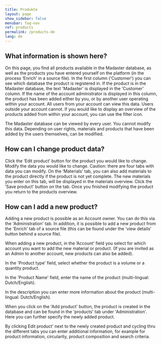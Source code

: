 ```yaml
---
title: Produkte
layout: page
show_sidebar: false
menubar: faq-nav
ref: products
permalink: /products-de
lang: de
---
```


## What information is shown here?
On this page, you find all products available in the Madaster database, as well as the products you have entered yourself on the platform (in the process ‘Enrich’ in a source file). In the first column ('Customer') you can see which database the product is registered in. If the product is in the Madaster database, the text 'Madaster' is displayed in the 'Customer' column. If the name of the account administrator is displayed in this column, the product has been added either by you, or by another user operating within your account. All users from your account can view this data. Users outside your account cannot. If you would like to display an overview of the products added from within your account, you can use the filter icon.

The Madaster database can be viewed by every user. You cannot modify this data. Depending on user rights, materials and products that have been added by the users themselves, can be modified.

## How can I change product data?
Click the ‘Edit product’ button for the product you would like to change.
Modify the data you would like to change. Caution: there are four tabs with data you can modify. On the ‘Materials’ tab, you can also add materials to the product directly if the product is not yet complete. The new materials you enter on this tab, will be displayed in the materials overview.
Click the ‘Save product’ button on the tab. Once you finished modifying the product you return to the products overview.

## How can I add a new product?
Adding a new product is possible as an Account owner. You can do this via the 'Administration' tab. In addition, it is possible to add a new product from the 'Enrich' tab of a source file (this can be found under the 'view details' button behind a source file).

When adding a new product, in the ’Account’ field you select for which account you want to add the new material or product. (If you are invited as an Admin to another account, new products can also be added).

In the 'Product type' field, select whether the product is a volume or a quantity product.

In the 'Product Name' field, enter the name of the product (multi-lingual: Dutch/English).

In the description you can enter more information about the product (multi-lingual: Dutch/English).

When you click on the 'Add product' button, the product is created in the database and can be found in the 'products' tab under 'Administration'. Here you can further specify the newly added product.

By clicking Edit product' next to the newly created product and cycling thru the different tabs you can enter additional information, for example for product information, circularity, product composition and search criteria.